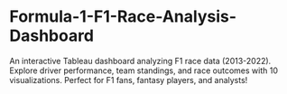 # Formula-1-F1-Race-Analysis-Dashboard
An interactive Tableau dashboard analyzing F1 race data (2013-2022). Explore driver performance, team standings, and race outcomes with 10 visualizations. Perfect for F1 fans, fantasy players, and analysts!
